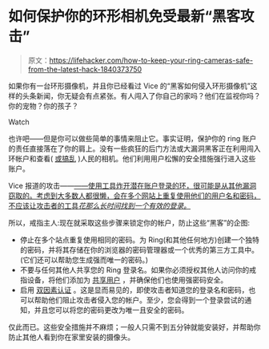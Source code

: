 # 如何保护你的环形相机免受最新“黑客攻击”

> 原文：<https://lifehacker.com/how-to-keep-your-ring-cameras-safe-from-the-latest-hack-1840373750>

如果你有一台环形摄像机，并且你已经看过 Vice 的“黑客如何侵入环形摄像机”这样的头条新闻，你无疑会有点紧张。有人闯入了你自己的家吗？他们在监视你吗？你的宠物？你的孩子？

Watch

也许吧——但是你可以做些简单的事情来阻止它。事实证明，保护你的 ring 账户的责任直接落在了你的肩上。没有一些疯狂的后门方法或大漏洞黑客正在利用闯入环帐户和查看( [或搞乱](https://lifehacker.com/how-to-stop-your-roommates-from-messing-with-your-amazo-1833229706) )人民的相机。他们利用用户松懈的安全措施强行进入这些账户。

Vice 报道的攻击——[——使用工具炸开潜在账户登录的环，很可能是从其他漏洞窃取的。考虑到大多数人都很懒，会在多个网站上重复使用他们的用户名和密码，不应该让攻击者的工具*花那么长时间找到一个有效的登录。*](https://www.vice.com/en_us/article/3a88k5/how-hackers-are-breaking-into-ring-cameras)

所以，戒指主人:现在就采取这些步骤来锁定你的帐户，防止这些“黑客”的企图:

*   停止在多个站点重复使用相同的密码。为 Ring(和其他任何地方)创建一个独特的密码，并将其存储在你的浏览器的密码管理器或一个优秀的第三方工具中。(它们还可以帮助您生成强而唯一的密码。)
*   不要与任何其他人共享您的 Ring 登录名。如果你必须授权其他人访问你的戒指设备，将他们添加为 [共享用户](https://support.ring.com/hc/en-us/articles/211018223-Controlling-Ring-Devices-through-Multiple-Devices-or-Sharing-Control-with-Other-Users) ，并确保他们也使用强密码安全。
*   启用 [双因素认证](https://support.ring.com/hc/en-us/articles/360024818291-Using-Two-Factor-Security-Authentication-with-Your-Ring-Products) 。这是显而易见的，即使攻击者知道您的登录名和密码，也可以帮助他们阻止攻击者侵入您的帐户。至少，您会得到一个登录尝试的通知，并且您可以将您的密码更改为唯一且安全的密码。

仅此而已。这些安全措施并不麻烦；一般人只需不到五分钟就能安装好，并帮助你防止其他人看到你在家里安装的摄像头。